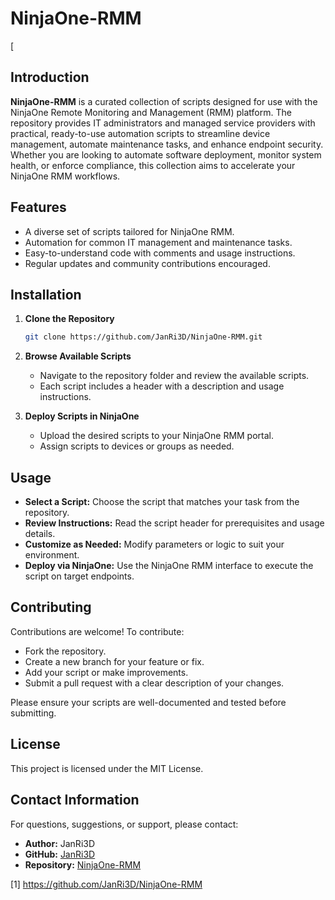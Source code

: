 # NinjaOne-RMM

[






## Introduction

**NinjaOne-RMM** is a curated collection of scripts designed for use with the NinjaOne Remote Monitoring and Management (RMM) platform. The repository provides IT administrators and managed service providers with practical, ready-to-use automation scripts to streamline device management, automate maintenance tasks, and enhance endpoint security. Whether you are looking to automate software deployment, monitor system health, or enforce compliance, this collection aims to accelerate your NinjaOne RMM workflows.

## Features

- A diverse set of scripts tailored for NinjaOne RMM.
- Automation for common IT management and maintenance tasks.
- Easy-to-understand code with comments and usage instructions.
- Regular updates and community contributions encouraged.

## Installation

1. **Clone the Repository**
   ```bash
   git clone https://github.com/JanRi3D/NinjaOne-RMM.git
   ```
2. **Browse Available Scripts**
   - Navigate to the repository folder and review the available scripts.
   - Each script includes a header with a description and usage instructions.

3. **Deploy Scripts in NinjaOne**
   - Upload the desired scripts to your NinjaOne RMM portal.
   - Assign scripts to devices or groups as needed.

## Usage

- **Select a Script:** Choose the script that matches your task from the repository.
- **Review Instructions:** Read the script header for prerequisites and usage details.
- **Customize as Needed:** Modify parameters or logic to suit your environment.
- **Deploy via NinjaOne:** Use the NinjaOne RMM interface to execute the script on target endpoints.

## Contributing

Contributions are welcome! To contribute:

- Fork the repository.
- Create a new branch for your feature or fix.
- Add your script or make improvements.
- Submit a pull request with a clear description of your changes.

Please ensure your scripts are well-documented and tested before submitting.

## License

This project is licensed under the MIT License.

## Contact Information

For questions, suggestions, or support, please contact:

- **Author:** JanRi3D
- **GitHub:** [JanRi3D](https://github.com/JanRi3D)
- **Repository:** [NinjaOne-RMM](https://github.com/JanRi3D/NinjaOne-RMM)

[1] https://github.com/JanRi3D/NinjaOne-RMM